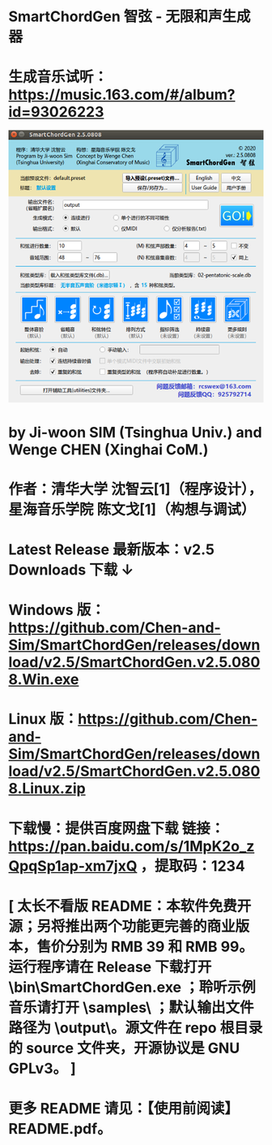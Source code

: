 # SmartChordGen 智弦 - 无限和声生成器
# 生成音乐试听：https://music.163.com/#/album?id=93026223
![Alt text](graphics/screenshots/SmartChordGen-main-screenshot.png)
# by Ji-woon SIM (Tsinghua Univ.) and Wenge CHEN (Xinghai CoM.)
# 作者：清华大学  沈智云[1]（程序设计），  星海音乐学院  陈文戈[1]（构想与调试）
# Latest Release 最新版本：v2.5 Downloads 下载 ↓
# Windows 版： https://github.com/Chen-and-Sim/SmartChordGen/releases/download/v2.5/SmartChordGen.v2.5.0808.Win.exe
# Linux 版：https://github.com/Chen-and-Sim/SmartChordGen/releases/download/v2.5/SmartChordGen.v2.5.0808.Linux.zip
# 下载慢：提供百度网盘下载 链接：https://pan.baidu.com/s/1MpK2o_zQpqSp1ap-xm7jxQ ，提取码：1234
# [ 太长不看版 README：本软件免费开源；另将推出两个功能更完善的商业版本，售价分别为 RMB 39 和 RMB 99。运行程序请在 Release 下载打开 \bin\SmartChordGen.exe ；聆听示例音乐请打开 \samples\ ；默认输出文件路径为 \output\。源文件在 repo 根目录的 source 文件夹，开源协议是 GNU GPLv3。 ]
# 更多 README 请见：【使用前阅读】README.pdf。
